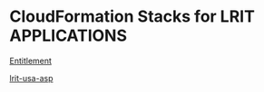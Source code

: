 CloudFormation Stacks for LRIT APPLICATIONS
===============================

[Entitlement](https://github.com/polestarglobal/lrit-entitlement/blob/master/Entitlement-README.md)

[lrit-usa-asp](https://github.com/polestarglobal/lrit-entitlement/blob/master/lrit-usa-asp-README.md)
